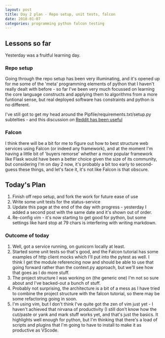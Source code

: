 ```yaml
---
layout: post
title: Day 2 plan - Repo setup, unit tests, falcon
date: 2018-01-07
categories: programming python falcon testing
---
```

## Lessons so far
Yesterday was a fruitful learning day. 

### Repo setup
Going through the repo setup has been very illuminating, and it's opened up for
me some of the 'meta' programming elements of python that I haven't really
dealt with before - so far I've been very much focussed on learning the core language constructs and applying them to algorithms from a more funtional sense, but real deployed software has constraints and python is no different.

I've still got to get my head around the Pipfile/requirements.txt/setup.py subtelties - and this discussion on [Reddit has been useful](https://www.reddit.com/r/Python/comments/3uzl2a/setuppy_requirementstxt_or_a_combination/)

### Falcon
I think there will be a bit for me to figure out how to best structure web
services using Falcon (or indeed any framework), and at the moment I'm having a
little bit of 'buyers remorse' whether a more popular framework like Flask
would have been a better choice given the size of its community, but
considering I'm on day 2 now, it's probably a bit too early to second-guess
these things, and let's face it, it's not like Falcon is that obscure.

## Today's Plan
1. Finish off repo setup, and fork the work for future ease of use
2. Write some unit tests for the status-service
3. Update this page at the end of the day with progress - yesterday I added a
second post with the same date and it's shown out of order.
4. Re-config vim - it's now starting to get good for python, but some settings
like hard stop at 79 chars is interfering with writing markdown.

### Outcome of today
1. Well, got a service running, on gunicorn locally at least.
2. Started some unit tests so that's good, and the Falcon tutorial has some examples of http client mocks which I'll put into the pytest as well. I think I get the module referencing now and should be able to use that going forward rather than the context.py approach, but we'll see how that goes as I do more stuff.
3. The project structure I was working on (the generic one) I'm not so sure about and I've backed-out a bunch of stuff.
4. Probably not surprising, the architecture is a bit of a mess as I have tried to combine the project structure with the falcon tutorial, so there may be some refactoring going in soon.
5. I'm using vim, but I don't think I've quite got the zen of vim just yet - I haven't achieved that nirvana of productivity (I still don't know how the cut/paste or yank and mark stuff works yet, and that's just the basics.  It highlights well enough for python, but I'm thinking that there's a load of scripts and plugins that I'm going to have to install to make it as productive as VScode.
